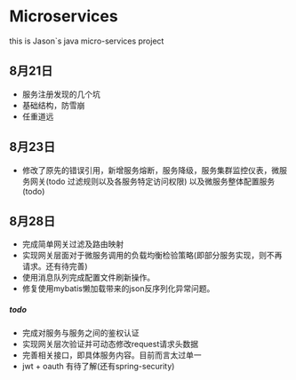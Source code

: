 # Microservices
this is Jason`s java micro-services project

## 8月21日
- 服务注册发现的几个坑
- 基础结构，防雪崩
- 任重道远

## 8月23日

- 修改了原先的错误引用，新增服务熔断，服务降级，服务集群监控仪表，微服务网关(todo 过滤规则以及各服务特定访问权限)
以及微服务整体配置服务(todo)

## 8月28日

- 完成简单网关过滤及路由映射
- 实现网关层面对于微服务调用的负载均衡检验策略(即部分服务实现，则不再请求。还有待完善)
- 使用消息队列完成配置文件刷新操作。
- 修复使用mybatis懒加载带来的json反序列化异常问题。
##### todo
- 完成对服务与服务之间的鉴权认证
- 实现网关层次验证并可动态修改request请求头数据
- 完善相关接口，即具体服务内容。目前而言太过单一
- jwt + oauth 有待了解(还有spring-security)
